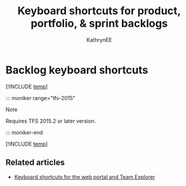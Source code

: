 ﻿---
title: Keyboard shortcuts for product, portfolio, & sprint backlogs
titleSuffix: Azure Boards
description: Use keyboard shortcuts in the web portal product, portfolio, and sprint backlogs 
ms.custom: seodec18  
ms.technology: devops-agile
ms.prod: devops
ms.assetid: 
ms.manager: mijacobs
ms.author: kaelli
author: KathrynEE
ms.topic: reference
monikerRange: '>= tfs-2015'
ms.date: 11/19/2018
---


# Backlog keyboard shortcuts

[!INCLUDE [temp](../_shared/version-vsts-tfs-2015-on.md)] 

::: moniker range="tfs-2015"

> [!NOTE]   
> Requires TFS 2015.2 or later version.

::: moniker-end


[!INCLUDE [temp](../../_shared/keyboard-shortcuts/work-backlog-shortcuts.md)] 


## Related articles

- [Keyboard shortcuts for the web portal and Team Explorer](../../project/navigation/keyboard-shortcuts.md)


